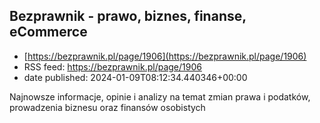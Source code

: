 ## Bezprawnik - prawo, biznes, finanse, eCommerce
 - [https://bezprawnik.pl/page/1906](https://bezprawnik.pl/page/1906)
 - RSS feed: https://bezprawnik.pl/page/1906
 - date published: 2024-01-09T08:12:34.440346+00:00

Najnowsze informacje, opinie i analizy na temat zmian prawa i podatków, prowadzenia biznesu oraz finansów osobistych

